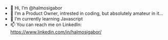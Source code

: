 - 👋 Hi, I’m @halmosigabor
- 👀 I’m a Product Owner, intrested in coding, but absolutely amateur in it... 
- 🌱 I’m currently learning Javascript
- 📫 You can reach me on LinkedIn: https://www.linkedin.com/in/halmosigabor/

<!---
halmosigabor/halmosigabor is a ✨ special ✨ repository because its `README.md` (this file) appears on your GitHub profile.
You can click the Preview link to take a look at your changes.
--->
